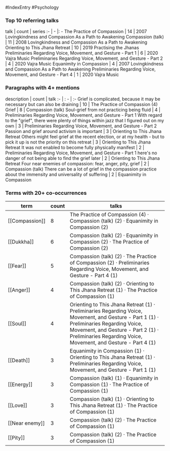#IndexEntry #Psychology

### Top 10 referring talks
talk | count | series
:- | - |: -
<a data-href="The Practice of Compassion" class="internal-link">The Practice of Compassion</a> | 14 | <a data-href="2007 Lovingkindness and Compassion As a Path to Awakening" class="internal-link">2007 Lovingkindness and Compassion As a Path to Awakening</a>
<a data-href="Compassion (talk)" class="internal-link">Compassion (talk)</a> | 11 | <a data-href="2008 Lovingkindness and Compassion As a Path to Awakening" class="internal-link">2008 Lovingkindness and Compassion As a Path to Awakening</a>
<a data-href="Orienting to This Jhana Retreat" class="internal-link">Orienting to This Jhana Retreat</a> | 10 | <a data-href="2019 Practising the Jhanas" class="internal-link">2019 Practising the Jhanas</a>
<a data-href="Preliminaries Regarding Voice, Movement, and Gesture - Part 1" class="internal-link">Preliminaries Regarding Voice, Movement, and Gesture - Part 1</a> | 6 | <a data-href="2020 Vajra Music" class="internal-link">2020 Vajra Music</a>
<a data-href="Preliminaries Regarding Voice, Movement, and Gesture - Part 2" class="internal-link">Preliminaries Regarding Voice, Movement, and Gesture - Part 2</a> | 4 | <a data-href="2020 Vajra Music" class="internal-link">2020 Vajra Music</a>
<a data-href="Equanimity in Compassion" class="internal-link">Equanimity in Compassion</a> | 4 | <a data-href="2007 Lovingkindness and Compassion As a Path to Awakening" class="internal-link">2007 Lovingkindness and Compassion As a Path to Awakening</a>
<a data-href="Preliminaries Regarding Voice, Movement, and Gesture - Part 4" class="internal-link">Preliminaries Regarding Voice, Movement, and Gesture - Part 4</a> | 1 | <a data-href="2020 Vajra Music" class="internal-link">2020 Vajra Music</a>

### Paragraphs with 4+ mentions
description | count | talk
:- | : - | :-
<a aria-label-position="top" aria-label="The Practice of Compassion > Grief is complicated because it may be necessary but can also be draining" data-href="The Practice of Compassion#Grief is complicated because it may be necessary but can also be draining" class="internal-link">Grief is complicated, because it may be necessary but can also be draining</a> | 10 | <a data-href="The Practice of Compassion" class="internal-link">The Practice of Compassion</a>
<a aria-label-position="top" aria-label="Compassion (talk) > 4 Grief" data-href="Compassion (talk)#4 Grief" class="internal-link">(4) Grief</a> | 8 | <a data-href="Compassion (talk)" class="internal-link">Compassion (talk)</a>
<a aria-label-position="top" aria-label="Preliminaries Regarding Voice, Movement, and Gesture - Part 1 > Soul-grief from not practicing being fluid" data-href="Preliminaries Regarding Voice, Movement, and Gesture - Part 1#Soul-grief from not practicing being fluid" class="internal-link">Soul-grief from not practicing being fluid</a> | 4 | <a data-href="Preliminaries Regarding Voice, Movement, and Gesture - Part 1" class="internal-link">Preliminaries Regarding Voice, Movement, and Gesture - Part 1</a>
<a aria-label-position="top" aria-label="Preliminaries Regarding Voice, Movement, and Gesture - Part 2 > With regard to the grief there were plenty of things within jazz that I figured out on my own" data-href="Preliminaries Regarding Voice, Movement, and Gesture - Part 2#With regard to the grief there were plenty of things within jazz that I figured out on my own" class="internal-link">With regard to the &quot;grief&quot;, there were plenty of things within jazz that I figured out on my own</a> | 3 | <a data-href="Preliminaries Regarding Voice, Movement, and Gesture - Part 2" class="internal-link">Preliminaries Regarding Voice, Movement, and Gesture - Part 2</a>
<a aria-label-position="top" aria-label="Orienting to This Jhana Retreat > Passion and grief around activism is important" data-href="Orienting to This Jhana Retreat#Passion and grief around activism is important" class="internal-link">Passion and grief around activism is important</a> | 3 | <a data-href="Orienting to This Jhana Retreat" class="internal-link">Orienting to This Jhana Retreat</a>
<a aria-label-position="top" aria-label="Orienting to This Jhana Retreat > Others might feel grief at the recent election or at my health - but to pick it up is not the priority on this retreat" data-href="Orienting to This Jhana Retreat#Others might feel grief at the recent election or at my health - but to pick it up is not the priority on this retreat" class="internal-link">Others might feel grief at the recent election, or at my health - but to pick it up is not the priority on this retreat</a> | 3 | <a data-href="Orienting to This Jhana Retreat" class="internal-link">Orienting to This Jhana Retreat</a>
<a aria-label-position="top" aria-label="Preliminaries Regarding Voice, Movement, and Gesture - Part 1 > It was not enabled to become fully physically manifest" data-href="Preliminaries Regarding Voice, Movement, and Gesture - Part 1#It was not enabled to become fully physically manifest" class="internal-link">It was not enabled to become fully physically manifest</a> | 2 | <a data-href="Preliminaries Regarding Voice, Movement, and Gesture - Part 1" class="internal-link">Preliminaries Regarding Voice, Movement, and Gesture - Part 1</a>
<a aria-label-position="top" aria-label="Orienting to This Jhana Retreat > heres no danger of not being able to find the grief later" data-href="Orienting to This Jhana Retreat#here's no danger of not being able to find the grief later" class="internal-link">here&#x27;s no danger of not being able to find the grief later</a> | 2 | <a data-href="Orienting to This Jhana Retreat" class="internal-link">Orienting to This Jhana Retreat</a>
<a aria-label-position="top" aria-label="Compassion (talk) > Four near enemies of compassion fear anger pity grief" data-href="Compassion (talk)#Four near enemies of compassion fear anger pity grief" class="internal-link">Four near enemies of compassion: fear, anger, pity, grief</a> | 2 | <a data-href="Compassion (talk)" class="internal-link">Compassion (talk)</a>
<a aria-label-position="top" aria-label="Equanimity in Compassion > There can be a lot of grief in the compassion practice about the immensity and universality of suffering" data-href="Equanimity in Compassion#There can be a lot of grief in the compassion practice about the immensity and universality of suffering" class="internal-link">There can be a lot of grief in the compassion practice about the immensity and universality of suffering</a> | 2 | <a data-href="Equanimity in Compassion" class="internal-link">Equanimity in Compassion</a>

### Terms with 20+ co-occurrences
term | count | talks
-|-|-
[[Compassion]] | 8 | <span class="counts"><a data-href="The Practice of Compassion" class="internal-link">The Practice of Compassion</a> (4) · <a data-href="Compassion (talk)" class="internal-link">Compassion (talk)</a> (2) · <a data-href="Equanimity in Compassion" class="internal-link">Equanimity in Compassion</a> (2)</span> 
[[Dukkha]] | 6 | <span class="counts"><a data-href="Compassion (talk)" class="internal-link">Compassion (talk)</a> (2) · <a data-href="Equanimity in Compassion" class="internal-link">Equanimity in Compassion</a> (2) · <a data-href="The Practice of Compassion" class="internal-link">The Practice of Compassion</a> (2)</span> 
[[Fear]] | 5 | <span class="counts"><a data-href="Compassion (talk)" class="internal-link">Compassion (talk)</a> (2) · <a data-href="The Practice of Compassion" class="internal-link">The Practice of Compassion</a> (2) · <a data-href="Preliminaries Regarding Voice, Movement, and Gesture - Part 4" class="internal-link">Preliminaries Regarding Voice, Movement, and Gesture - Part 4</a> (1)</span> 
[[Anger]] | 4 | <span class="counts"><a data-href="Compassion (talk)" class="internal-link">Compassion (talk)</a> (2) · <a data-href="Orienting to This Jhana Retreat" class="internal-link">Orienting to This Jhana Retreat</a> (1) · <a data-href="The Practice of Compassion" class="internal-link">The Practice of Compassion</a> (1)</span> 
[[Soul]] | 4 | <span class="counts"><a data-href="Orienting to This Jhana Retreat" class="internal-link">Orienting to This Jhana Retreat</a> (1) · <a data-href="Preliminaries Regarding Voice, Movement, and Gesture - Part 1" class="internal-link">Preliminaries Regarding Voice, Movement, and Gesture - Part 1</a> (1) · <a data-href="Preliminaries Regarding Voice, Movement, and Gesture - Part 2" class="internal-link">Preliminaries Regarding Voice, Movement, and Gesture - Part 2</a> (1) · <a data-href="Preliminaries Regarding Voice, Movement, and Gesture - Part 4" class="internal-link">Preliminaries Regarding Voice, Movement, and Gesture - Part 4</a> (1)</span> 
[[Death]] | 3 | <span class="counts"><a data-href="Equanimity in Compassion" class="internal-link">Equanimity in Compassion</a> (1) · <a data-href="Orienting to This Jhana Retreat" class="internal-link">Orienting to This Jhana Retreat</a> (1) · <a data-href="Preliminaries Regarding Voice, Movement, and Gesture - Part 1" class="internal-link">Preliminaries Regarding Voice, Movement, and Gesture - Part 1</a> (1)</span> 
[[Energy]] | 3 | <span class="counts"><a data-href="Compassion (talk)" class="internal-link">Compassion (talk)</a> (1) · <a data-href="Equanimity in Compassion" class="internal-link">Equanimity in Compassion</a> (1) · <a data-href="The Practice of Compassion" class="internal-link">The Practice of Compassion</a> (1)</span> 
[[Love]] | 3 | <span class="counts"><a data-href="Compassion (talk)" class="internal-link">Compassion (talk)</a> (1) · <a data-href="Orienting to This Jhana Retreat" class="internal-link">Orienting to This Jhana Retreat</a> (1) · <a data-href="The Practice of Compassion" class="internal-link">The Practice of Compassion</a> (1)</span> 
[[Near enemy]] | 3 | <span class="counts"><a data-href="Compassion (talk)" class="internal-link">Compassion (talk)</a> (2) · <a data-href="The Practice of Compassion" class="internal-link">The Practice of Compassion</a> (1)</span> 
[[Pity]] | 3 | <span class="counts"><a data-href="Compassion (talk)" class="internal-link">Compassion (talk)</a> (2) · <a data-href="The Practice of Compassion" class="internal-link">The Practice of Compassion</a> (1)</span> 

